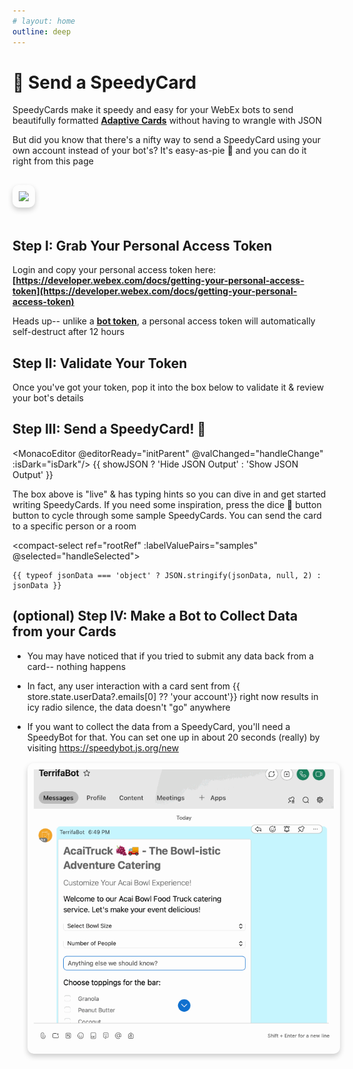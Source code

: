 ```yaml
---
# layout: home
outline: deep
---
```


# 🌟 Send a SpeedyCard

<div v-show="loadIt">

SpeedyCards make it speedy and easy for your WebEx bots to send beautifully formatted **[Adaptive Cards](https://developer.webex.com/docs/buttons-and-cards)** without having to wrangle with JSON

But did you know that there's a nifty way to send a SpeedyCard using your own account instead of your bot's? It's easy-as-pie 🥧 and you can do it right from this page

<img
    src="https://raw.githubusercontent.com/valgaze/speedybot-utils/main/assets/various/speedycard.gif?raw=true"
    :style="{ filter: !isDark ? 'invert(1)' : 'none' }"
    style="
      margin: 1rem 0px;
      display: inline-block;
      max-width: 100%;
      height: auto;
      border-radius: 10px;
      box-shadow: 0 4px 8px rgba(0, 0, 0, 0.2);
      padding: 10px;
    "
  />

## Step I: Grab Your Personal Access Token

Login and copy your personal access token here: **[https://developer.webex.com/docs/getting-your-personal-access-token](https://developer.webex.com/docs/getting-your-personal-access-token)**

Heads up-- unlike a **[bot token](https://developer.webex.com/my-apps/new/bot)**, a personal access token will automatically self-destruct after 12 hours

## Step II: Validate Your Token

Once you've got your token, pop it into the box below to validate it & review your bot's details

<TokenInput :showInfo="true" :autofocus="false"/>

## Step III: Send a SpeedyCard! 🚀

<el-tabs v-model="activeName" :class="{'is-dark': isDark}">
<el-tab-pane label="SpeedyCard editor" name="editor">

<MonacoEditor @editorReady="initParent" @valChanged="handleChange" :isDark="isDark"/>
<el-checkbox v-model="showJSON">{{ showJSON ? 'Hide JSON Output' : 'Show JSON Output' }}</el-checkbox>

The box above is "live" & has typing hints so you can dive in and get started writing SpeedyCards. If you need some inspiration, press the dice 🎲 button button to cycle through some sample SpeedyCards. You can send the card to a specific person or a room

<compact-select
ref="rootRef"
:labelValuePairs="samples"
@selected="handleSelected"></compact-select>

</el-tab-pane>
<el-tab-pane label="JSON (output)" name="json" v-if="showJSON">

```json-vue
{{ typeof jsonData === 'object' ? JSON.stringify(jsonData, null, 2) : jsonData }}
```

</el-tab-pane>
<el-tab-pane label="Preview" name="preview">
<el-card class="box-card">
  <AdaptiveCardRender :jsonData="jsonData"/>
</el-card>
</el-tab-pane>
<el-tab-pane label="Send Msg" name="sendmessage">
<SendMsg :msg="jsonData"></SendMsg>
</el-tab-pane>
</el-tabs>

## (optional) Step IV: Make a Bot to Collect Data from your Cards

<el-alert
    title="⛔️ Nobody is listening"
    type="error"
  />

- You may have noticed that if you tried to submit any data back from a card-- nothing happens

- In fact, any user interaction with a card sent from {{ store.state.userData?.emails[0] ?? 'your account'}} right now results in icy radio silence, the data doesn't "go" anywhere

- If you want to collect the data from a SpeedyCard, you'll need a SpeedyBot for that. You can set one up in about 20 seconds (really) by visiting <a href="https://speedybot.js.org/new" target="_blank">https://speedybot.js.org/new</a>
  <img
      src="https://raw.githubusercontent.com/valgaze/speedybot-utils/main/assets/various/new/card_nosubmit.gif"
      :style="{ filter: isDark ? 'invert(1)' : 'none' }"
      style="
        margin: 1rem 0px;
        display: inline-block;
        max-width: 100%;
        height: auto;
        border-radius: 10px;
        box-shadow: 0 4px 8px rgba(0, 0, 0, 0.2);
        padding: 10px;
      "
    />

</div>

<script setup>
import { SpeedyBot } from './../src/index.ts'
import { defineAsyncComponent, ref, watch, onMounted} from 'vue';
import { inBrowser } from 'vitepress';
import { useData } from 'vitepress'
import { SpeedyCard } from './../src/cards.ts'
import AdaptiveCardRender from './.vitepress/components/adaptivecard.vue'
import TokenInput from './.vitepress/components/token_handler.vue'
import SendMsg from './.vitepress/components/SendMsg.vue'
import CompactSelect from './.vitepress/components/CompactSelect.vue';
import { getRandomSpeedyCard, samples, cardRoster} from './.vitepress/util/samples'
import { useCustomStore } from "./.vitepress/util/store";
const loadIt = ref(false)

onMounted(() => {
  document.querySelector('.VPNav').style.display = 'none'
  document.querySelector('.VPSidebar').style.display = 'none'
  document.querySelector('.VPDocFooter').style.display = 'none'
  loadIt.value = true
})

const store = useCustomStore()
const MonacoEditor = inBrowser
  ? defineAsyncComponent(() => import('./.vitepress/components/monaco.vue'))
  : () => null;
const rootRef = ref(null)
let editorRef = null
const handleChange = (data) => {
    try {
    const result = eval(`
      (SpeedyBot) => {
        ${data}
        return card.build();
      }
    `)(SpeedyBot);
      jsonData.value = result
      // jsonData.value = JSON.parse(result)
    } catch(_) {
      // if raw json, attempt to parse
      try {
        jsonData.value = JSON.parse(data)
      } catch(e) {
        console.log('Error', e, '\n--\n')
        // Treat it as simple string
        jsonData.value = String(data)
      }
    }
}
const pageReady = ref(false)
const jsonData = ref({})
const activeName = ref('editor')
const showJSON = ref(false)
const { isDark } = useData()

const initParent = (editor) => {
  editorRef = editor
  const urlParams = new URLSearchParams(window.location.search);
  const card = urlParams.get('card');
  if (card === null) {
    rootRef.value.rollDice()
  } else {
    const paramToIdx = cardRoster.findIndex(x => x === card)
    rootRef.value.rollDice(paramToIdx)
  }

  pageReady.value = true
}
const handleSelected = (codeSnippet) => {
  if (editorRef) {
    editorRef.setValue(codeSnippet)
  }
}
</script>
